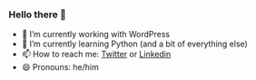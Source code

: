 ### Hello there 👋

- 🔭 I’m currently working with WordPress
- 🌱 I’m currently learning Python (and a bit of everything else)
- 📫 How to reach me: [Twitter](https://twitter.com/scotnewbury) or [Linkedin](https://linkedin.com/in/scotnewbury)
- 😄 Pronouns: he/him

<!--
[![Top Langs](https://github-readme-stats-blush-eta.vercel.app/api/top-langs/?username=scotnewbury&theme=dark&show_icons=true&layout=compact)](https://github.com/scotnewbury/)


**scotnewbury/scotnewbury** is a ✨ _special_ ✨ repository because its `README.md` (this file) appears on your GitHub profile.

Here are some ideas to get you started:

- 👯 I’m looking to collaborate on ...
- 🤔 I’m looking for help with ...
- 💬 Ask me about ...
- ⚡ Fun fact: I'm the father of twins
-->
